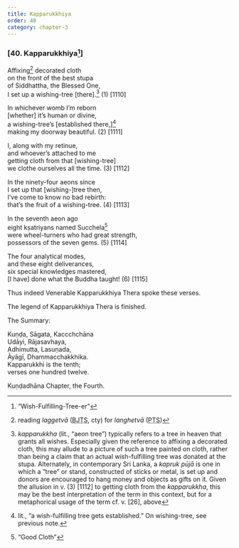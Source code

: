 ```yaml
---
title: Kapparukkhiya
order: 40
category: chapter-3
---
```


### \[40. Kapparukkhiya[^1]\]

Affixing[^2] decorated cloth  
on the front of the best stupa  
of Siddhattha, the Blessed One,  
I set up a wishing-tree \[there\].[^3] (1) \[1110\]

In whichever womb I’m reborn  
\[whether\] it’s human or divine,  
a wishing-tree’s \[established there,\][^4]  
making my doorway beautiful. (2) \[1111\]

I, along with my retinue,  
and whoever’s attached to me  
getting cloth from that \[wishing-tree\]  
we clothe ourselves all the time. (3) \[1112\]

In the ninety-four aeons since  
I set up that \[wishing-\]tree then,  
I’ve come to know no bad rebirth:  
that’s the fruit of a wishing-tree. (4) \[1113\]

In the seventh aeon ago  
eight kṣatriyans named Su<span class="diacritics" data-state="on">c</span><span class="no-diacritics" data-state="off">ch</span>ela[^5]  
were wheel-turners who had great strength,  
possessors of the seven gems. (5) \[1114\]

The four analytical modes,  
and these eight deliverances,  
six special knowledges mastered,  
\[I have\] done what the Buddha taught! (6) \[1115\]

Thus indeed Venerable Kapparukkhiya Thera spoke these verses.

The legend of Kapparukkhiya Thera is finished.

The Summary:

Kuṇḍa, Sāgata, Ka<span class="diacritics" data-state="on">cc</span><span class="no-diacritics" data-state="off">chch</span>āna  
Udāyi, Rājasavhaya,  
Adhimutta, Lasuṇada,  
Āyāgī, Dhamma<span class="diacritics" data-state="on">c</span><span class="no-diacritics" data-state="off">ch</span>akkhika.  
Kapparukkhi is the tenth;  
verses one hundred twelve.

Kuṇḍadhāna Chapter, the Fourth.

[^1]: “Wish-Fulfilling-Tree-er”

[^2]: reading *laggetvā* (<abbr title="Buddha Jayanthi Tripitaka Series">BJTS</abbr>, cty) for *langhetvā* (<abbr title="Pali Text Society">PTS</abbr>)

[^3]: *kapparukkha* (lit., “aeon tree”) typically refers to a tree in heaven that grants all wishes. Especially given the reference to affixing a decorated cloth, this may allude to a picture of such a tree painted on cloth, rather than being a claim that an actual wish-fulfilling tree was donated at the stupa. Alternately, in contemporary Sri Lanka, a *kapruk pūjā* is one in which a “tree” or stand, constructed of sticks or metal, is set up and donors are encouraged to hang money and objects as gifts on it. Given the allusion in v. (3) \[1112\] to getting cloth from the *kapparukkha*, this may be the best interpretation of the term in this context, but for a metaphorical usage of the term cf. v. \[26\], above

[^4]: lit., “a wish-fulfilling tree gets established.” On wishing-tree, see previous note.

[^5]: “Good Cloth”
